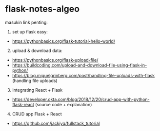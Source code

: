 # flask-notes-algeo

masukin link penting:
1. set up flask easy:
- https://pythonbasics.org/flask-tutorial-hello-world/

2. upload & download data:
- https://pythonbasics.org/flask-upload-file/
- https://buildcoding.com/upload-and-download-file-using-flask-in-python/
- https://blog.miguelgrinberg.com/post/handling-file-uploads-with-flask (handling file uploads)

3. Integrating React + Flask
- https://developer.okta.com/blog/2018/12/20/crud-app-with-python-flask-react (source code + explanation)

4. CRUD app Flask + React
- https://github.com/jackjyq/fullstack_tutorial
